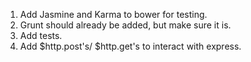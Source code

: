 1. Add Jasmine and Karma to bower for testing.
2. Grunt should already be added, but make sure it is.
3. Add tests.
4. Add $http.post's/ $http.get's to interact with express.
